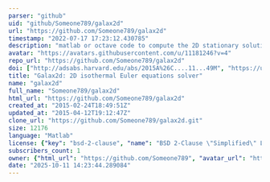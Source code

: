 ```yaml
---
parser: "github"
uid: "github/Someone789/galax2d"
url: "https://github.com/Someone789/galax2d"
timestamp: "2022-07-17 17:23:12.430785"
description: "matlab or octave code to compute the 2D stationary solution of the isothermal Euler equations of gas dynamics in a rotating galaxy with a weak bar"
avatar: "https://avatars.githubusercontent.com/u/11181246?v=4"
repo_url: "https://github.com/Someone789/galax2d"
doi: ["http://adsabs.harvard.edu/abs/2015A%26C....11...49M", "https://ui.adsabs.harvard.edu/abs/2015ascl.soft03002M/abstract"]
title: "Galax2d: 2D isothermal Euler equations solver"
name: "galax2d"
full_name: "Someone789/galax2d"
html_url: "https://github.com/Someone789/galax2d"
created_at: "2015-02-24T18:49:51Z"
updated_at: "2015-04-12T19:12:47Z"
clone_url: "https://github.com/Someone789/galax2d.git"
size: 12176
language: "Matlab"
license: {"key": "bsd-2-clause", "name": "BSD 2-Clause \"Simplified\" License", "spdx_id": "BSD-2-Clause", "url": "https://api.github.com/licenses/bsd-2-clause", "node_id": "MDc6TGljZW5zZTQ="}
subscribers_count: 1
owner: {"html_url": "https://github.com/Someone789", "avatar_url": "https://avatars.githubusercontent.com/u/11181246?v=4", "login": "Someone789", "type": "User"}
date: "2025-10-11 14:23:44.289084"
---
```

